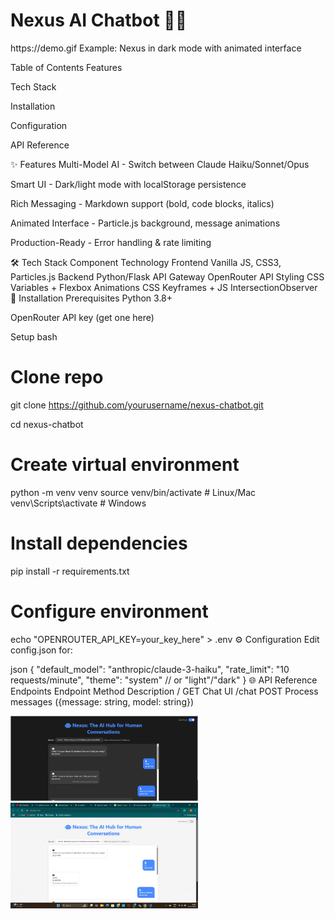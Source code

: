 <h1>Nexus AI Chatbot 🤖💬</h1>
https://demo.gif Example: Nexus in dark mode with animated interface

Table of Contents
Features

Tech Stack

Installation

Configuration

API Reference



✨ Features
Multi-Model AI - Switch between Claude Haiku/Sonnet/Opus

Smart UI - Dark/light mode with localStorage persistence

Rich Messaging - Markdown support (bold, code blocks, italics)

Animated Interface - Particle.js background, message animations

Production-Ready - Error handling & rate limiting

🛠 Tech Stack
Component	Technology
Frontend	Vanilla JS, CSS3, Particles.js
Backend	Python/Flask
API Gateway	OpenRouter API
Styling	CSS Variables + Flexbox
Animations	CSS Keyframes + JS IntersectionObserver
🚀 Installation
Prerequisites
Python 3.8+

OpenRouter API key (get one here)

Setup
bash
# Clone repo
git clone https://github.com/yourusername/nexus-chatbot.git

cd nexus-chatbot

# Create virtual environment
python -m venv venv
source venv/bin/activate  # Linux/Mac
venv\Scripts\activate     # Windows

# Install dependencies
pip install -r requirements.txt

# Configure environment
echo "OPENROUTER_API_KEY=your_key_here" > .env
⚙ Configuration
Edit config.json for:

json
{
  "default_model": "anthropic/claude-3-haiku",
  "rate_limit": "10 requests/minute",
  "theme": "system" // or "light"/"dark"
}
🌐 API Reference
Endpoints
Endpoint	Method	Description
/	GET	Chat UI
/chat	POST	Process messages ({message: string, model: string})

<img src="flask-chatbot/image1.jpg" alt="Chatbot UI" width="300"/>
<img src="flask-chatbot/image2.jpg" alt="Chatbot UI" width="300"/>
